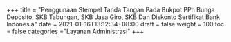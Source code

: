 +++
title = "Penggunaan Stempel Tanda Tangan Pada Bukpot PPh Bunga Deposito, SKB  Tabungan, SKB  Jasa Giro, SKB  Dan Diskonto Sertifikat Bank Indonesia"
date = 2021-01-16T13:12:34+08:00
draft = false
weight = 100
toc = false
categories ="Layanan Administrasi"
+++